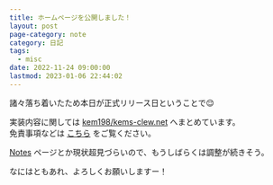 ```yaml
---
title: ホームページを公開しました！
layout: post
page-category: note
category: 日記
tags:
  - misc
date: 2022-11-24 09:00:00
lastmod: 2023-01-06 22:44:02
---
```


諸々落ち着いたため本日が正式リリース日ということで😌

実装内容に関しては [kem198/kems-clew.net](https://github.com/kem198/kems-clew.net) へまとめています。  
免責事項などは [こちら](./about/) をご覧ください。

[Notes](/notes.html) ページとか現状超見づらいので、もうしばらくは調整が続きそう。

なにはともあれ、よろしくお願いしますー！
